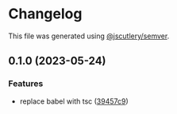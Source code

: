 # Changelog

This file was generated using [@jscutlery/semver](https://github.com/jscutlery/semver).

## 0.1.0 (2023-05-24)


### Features

* replace babel with tsc ([39457c9](https://github.com/worldprinter/wdesign/commit/39457c9dc396665445bc5c020b704ba6434ac248))
